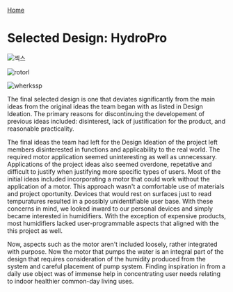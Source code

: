 [Home](/index.md)
# **Selected Design: HydroPro**


![섹스](https://github.com/Team-309-Weather-Station/EGR314-Spring2024-Team309.github.io/assets/157083379/83d5ebb0-bf77-463f-bbc6-3a40533ff928)

![rotorl](https://github.com/Team-309-Weather-Station/EGR314-Spring2024-Team309.github.io/assets/157083379/1419b14f-0ac0-466f-ac18-cd3d7fa8bece)

![wherkssp](https://github.com/Team-309-Weather-Station/EGR314-Spring2024-Team309.github.io/assets/157083379/fc420d64-9b85-4c5f-841f-22fd432f9bc7)






The final selected design is one that deviates significantly from the main ideas from the original ideas the team began with as listed in Design Ideation. The primary reasons for discontinuing the developement of previous ideas included: disinterest, lack of justification for the product, and reasonable practicality.

The final ideas the team had left for the Design Ideation of the project left members disinterested in functions and applicability to the real world. The required motor application seemed uninteresting as well as unnecessary. Applications of the project ideas also seemed overdone, repetative and difficult to justify when justifying more specific types of users. Most of the initial ideas included incorporating a motor that could work without the application of a motor. This approach wasn't a comfortable use of materials and project oportunity. Devices that would rest on surfaces just to read tempuratures resulted in a possibly unidentifiable user base. With these concerns in mind, we looked inward to our personal devices and simply became interested in humidifiers. With the exception of expensive products, most humidifiers lacked user-programmable aspects that aligned with the this project as well.  

Now, aspects such as the motor aren't included loosely, rather integrated with purpose. Now the motor that pumps the water is an integral part of the design that requires consideration of the humidity produced from the system and careful placement of pump system. Finding inspiration in from a daily use object was of immense help in concentrating user needs relating to indoor healthier common-day living uses.
